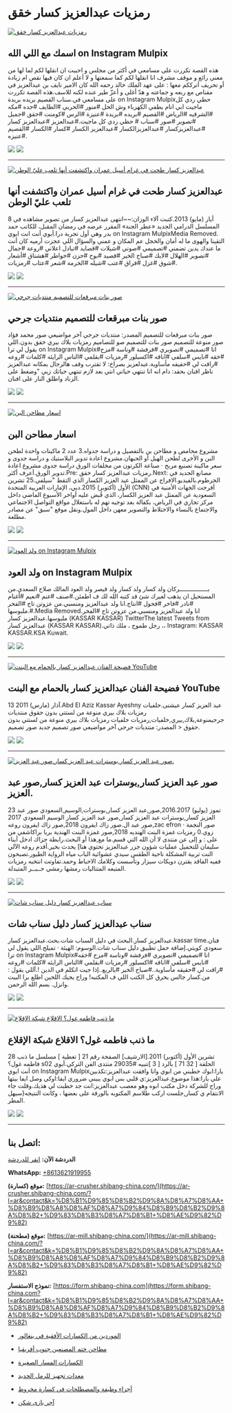 # رمزيات عبدالعزيز كسار خقق

<a href="https://swt.shibang-china.com/?l=ar&img&k=%D8%B1%D9%85%D8%B2%D9%8A%D8%A7%D8%AA+%D8%B9%D8%A8%D8%AF%D8%A7%D9%84%D8%B9%D8%B2%D9%8A%D8%B2+%D9%83%D8%B3%D8%A7%D8%B1+%D8%AE%D9%82%D9%82" target="_blank">![رمزيات عبدالعزيز كسار خقق](http://static.shibang-china.com/all-800x300/1255.jpg)</a>

## اسمك مع اللي الله on Instagram Mulpix
هذه القصة تكررت على مسامعي في أكثر من مجلس و احببت ان انقلها لكم لما لها من معنى رائع و موقف مشرف انا انقلها لكم كما سمعتها و لا أعلم ان كان فيها نقص ام زيادة أو تحريف أترككم معها : على عهد الملك خالد رحمه الله كان الامير نايف بن عبدالعزيز في مقناص مع ربعه و جماعته و هدّ أغلى و أعزّ طير عنده لكنه للاسف.هذه القصة تكررت على مسامعي في.سناب القصيم بريده بريدة on Instagram Mulpixحظي ردي كل ماجيت ابي انام يطفي الكهرباء وش الحل #منور #الحربي #الطايف #جده #مكه #الشرقيه #الرياض #القصيم #بريده #بريدة #عنيزة #الرس #كومنت #خقق #جميل #تصوير #صور #سناب # حظي ردي كل ماجيت.#عبدالعزيز #عبدالعزيز كسار #عبدالعزيزكسار #عبدالعزيزالكسار #عبدالعزيز الكسار #كسار #الكسار #القصيم #عنيزه.


<a href="https://whatsapp.shibangsoft.com/WhatsApp.php" target="_blank" title="WhatsApp">![](http://static.shibang-china.com/icon/whatsapp.png)</a> <a href="https://swt.shibang-china.com/?l=ar&icon&k=%D8%B1%D9%85%D8%B2%D9%8A%D8%A7%D8%AA+%D8%B9%D8%A8%D8%AF%D8%A7%D9%84%D8%B9%D8%B2%D9%8A%D8%B2+%D9%83%D8%B3%D8%A7%D8%B1+%D8%AE%D9%82%D9%82" target="_blank">![](http://static.shibang-china.com/icon/chat-ar.png)</a>

---

<a href="https://swt.shibang-china.com/?l=ar&img&k=%D8%B1%D9%85%D8%B2%D9%8A%D8%A7%D8%AA+%D8%B9%D8%A8%D8%AF%D8%A7%D9%84%D8%B9%D8%B2%D9%8A%D8%B2+%D9%83%D8%B3%D8%A7%D8%B1+%D8%AE%D9%82%D9%82" target="_blank">![عبدالعزيز كسار طحت في غرام أسيل عمران واكتشفت أنها تلعب عليّ الوطن](http://static.shibang-china.com/all-800x300/840.jpg)</a>

## عبدالعزيز كسار طحت في غرام أسيل عمران واكتشفت أنها تلعب عليّ الوطن
8 أيار (مايو) 2013.كتبت آلاء الوزان:~~انتهى عبدالعزيز كسار من تصوير مشاهده في المسلسل الدرامي الجديد «عطر الجنة» المقرر عرضه في رمضان المقبل، للكاتب حمد بدر وهي أول تجربة درا.أبوي أنت انت ابوي on Instagram MulpixMedia Removed. التقينا والهوى ما له أمان والخجل عم المكان و عمني والسؤال اللي عجزت أرميه كان أنت ما عندك يدين تضمني #تصميمي #صوتي #شيلات #قصايد #تبادل اعلاني #روعة #جمال #تصوير #الهلال #لايك #صباح الخير #قصيد #بوح #حزن #خواطر #هشتاق #أشعار #شوق #غزل #فراق #عتب #شيله #الخرمة #شعر #عتاب #رمزيات.


<a href="https://whatsapp.shibangsoft.com/WhatsApp.php" target="_blank" title="WhatsApp">![](http://static.shibang-china.com/icon/whatsapp.png)</a> <a href="https://swt.shibang-china.com/?l=ar&icon&k=%D8%B1%D9%85%D8%B2%D9%8A%D8%A7%D8%AA+%D8%B9%D8%A8%D8%AF%D8%A7%D9%84%D8%B9%D8%B2%D9%8A%D8%B2+%D9%83%D8%B3%D8%A7%D8%B1+%D8%AE%D9%82%D9%82" target="_blank">![](http://static.shibang-china.com/icon/chat-ar.png)</a>

---

<a href="https://swt.shibang-china.com/?l=ar&img&k=%D8%B1%D9%85%D8%B2%D9%8A%D8%A7%D8%AA+%D8%B9%D8%A8%D8%AF%D8%A7%D9%84%D8%B9%D8%B2%D9%8A%D8%B2+%D9%83%D8%B3%D8%A7%D8%B1+%D8%AE%D9%82%D9%82" target="_blank">![صور بنات مبرقعات للتصميم منتديات جرحي](http://static.shibang-china.com/all-800x300/1518.jpg)</a>

## صور بنات مبرقعات للتصميم منتديات جرحي
صور بنات مبرقعات للتصميم المصدر: منتديات جرحي آخر مواضيعي صور محمد فؤاد صور منوعة للتصميم صور بنات للتصميم صو للتصاميم رمزيات بلاك بيري خقق بدون.اللي يقول لي ترا on Instagram Mulpix#انا #تصميمي #تصويري #فرفشة #وناسة #مزح #خقه #نايس #سلفي #اناقه #اكسبلور #رمزيات #بقلمي #الناس الرايئه #كلمات #روعه #راقت لي #حقيقه مأساوية.عبدلعزيز بصراخ: لا تقترب وقف هالرجال بمكانه عبدالعزيز ناظر افنان بحقد: دام انه انا تنتهي حياتي انتي بعد لازم تنتهي حياتك زيي &quot;وضغط على الزناد واطلق النار على افنان.


<a href="https://whatsapp.shibangsoft.com/WhatsApp.php" target="_blank" title="WhatsApp">![](http://static.shibang-china.com/icon/whatsapp.png)</a> <a href="https://swt.shibang-china.com/?l=ar&icon&k=%D8%B1%D9%85%D8%B2%D9%8A%D8%A7%D8%AA+%D8%B9%D8%A8%D8%AF%D8%A7%D9%84%D8%B9%D8%B2%D9%8A%D8%B2+%D9%83%D8%B3%D8%A7%D8%B1+%D8%AE%D9%82%D9%82" target="_blank">![](http://static.shibang-china.com/icon/chat-ar.png)</a>

---

<a href="https://swt.shibang-china.com/?l=ar&img&k=%D8%B1%D9%85%D8%B2%D9%8A%D8%A7%D8%AA+%D8%B9%D8%A8%D8%AF%D8%A7%D9%84%D8%B9%D8%B2%D9%8A%D8%B2+%D9%83%D8%B3%D8%A7%D8%B1+%D8%AE%D9%82%D9%82" target="_blank">![اسعار مطاحن البن](http://static.shibang-china.com/all-800x300/1115.jpg)</a>

## اسعار مطاحن البن
مشروع محامص و مطاحن بن بالتفصيل و دراسة جدواه.3 عدد 2 ماكينات واحدة لطحن البن و الأخرى لطحن الهيل أو الحبهان.مشروع اعادة تدوير البلاستيك و دراسة جدوى و سعر ماكينة تصنيع مربح · صناعة الكرتون من مخلفات الورق دراسة جدوى مشروع اعادة تدوير الورق.أعرف أكثر.Pre: رمزيات عبدالعزيز كسار خقق.Next: مصانع الحديد في الخرطوم.بالفيديو.الافراج عن الممثل عبد العزيز الكسار الذي التقط &quot;سيلفي.25 تشرين الأول (أكتوبر) 2015.دبي، الإمارات العربية المتحدة (CNN) أفرجت الجهات الأمنية في السعودية عن الممثل عبد العزيز الكسار، الذي قُبض عليه أواخر الأسبوع الماضي داخل مركز تجاري في الرياض، بكفالة بعد توجيه تهم له باستغلال مواقع التواصل الاجتماعي والاجتماع بالنساء والاختلاط والتصوير معهن داخل المول.ونقل موقع &quot;سبق&quot; عن مصادر مطلعة.


<a href="https://whatsapp.shibangsoft.com/WhatsApp.php" target="_blank" title="WhatsApp">![](http://static.shibang-china.com/icon/whatsapp.png)</a> <a href="https://swt.shibang-china.com/?l=ar&icon&k=%D8%B1%D9%85%D8%B2%D9%8A%D8%A7%D8%AA+%D8%B9%D8%A8%D8%AF%D8%A7%D9%84%D8%B9%D8%B2%D9%8A%D8%B2+%D9%83%D8%B3%D8%A7%D8%B1+%D8%AE%D9%82%D9%82" target="_blank">![](http://static.shibang-china.com/icon/chat-ar.png)</a>

---

<a href="https://swt.shibang-china.com/?l=ar&img&k=%D8%B1%D9%85%D8%B2%D9%8A%D8%A7%D8%AA+%D8%B9%D8%A8%D8%AF%D8%A7%D9%84%D8%B9%D8%B2%D9%8A%D8%B2+%D9%83%D8%B3%D8%A7%D8%B1+%D8%AE%D9%82%D9%82" target="_blank">![ولد العود on Instagram Mulpix](http://static.shibang-china.com/all-800x300/1192.jpg)</a>

## ولد العود on Instagram Mulpix
بــــــــــــــــركان ولد كسار ولد كسار ولد قيصر ولد العود المالك صلاح السعدي.من المستحيل ان يذهب لغيرك شئ قد كتبه الله لك ف اطمئن.#صنف #غنم #نعيم #أغنام #نادر #فاخر #فحول #انتاج.انا ولد عبدالعزيز ومنسبي.من عزوتن تاج #الفخر ملبوسها.#.Media Removed.انا ولد عبدالعزيز ومنسبي.من عزوتن تاج #الفخر ملبوسها.عبدالعزيز كسار (KASSAR KASSAR) TwitterThe latest Tweets from عبدالعزيز كسار (KASSAR KASSAR).رجل طموح ، ملك ذاتي ،، Instagram: KASSAR KASSAR.KSA Kuwait.


<a href="https://whatsapp.shibangsoft.com/WhatsApp.php" target="_blank" title="WhatsApp">![](http://static.shibang-china.com/icon/whatsapp.png)</a> <a href="https://swt.shibang-china.com/?l=ar&icon&k=%D8%B1%D9%85%D8%B2%D9%8A%D8%A7%D8%AA+%D8%B9%D8%A8%D8%AF%D8%A7%D9%84%D8%B9%D8%B2%D9%8A%D8%B2+%D9%83%D8%B3%D8%A7%D8%B1+%D8%AE%D9%82%D9%82" target="_blank">![](http://static.shibang-china.com/icon/chat-ar.png)</a>

---

<a href="https://swt.shibang-china.com/?l=ar&img&k=%D8%B1%D9%85%D8%B2%D9%8A%D8%A7%D8%AA+%D8%B9%D8%A8%D8%AF%D8%A7%D9%84%D8%B9%D8%B2%D9%8A%D8%B2+%D9%83%D8%B3%D8%A7%D8%B1+%D8%AE%D9%82%D9%82" target="_blank">![فضيحة الفنان عبدالعزيز كسار بالحمام مع البنت YouTube](http://static.shibang-china.com/all-800x300/997.jpg)</a>

## فضيحة الفنان عبدالعزيز كسار بالحمام مع البنت YouTube
13 آذار (مارس) 2011.Abd El Aziz Kassar Ayeshny عبد العزيز كسار عيشنى.حلفيات رمزيات بلاك بيري منوعة من لستتي بدون حقوق منتديات جرحيمنوعة,بلاك,بيري,خلفيات,رمزيات حلفيات رمزيات بلاك بيري منوعة من لستتي بدون حقوق &lt; المصدر: منتديات جرحي آخر مواضيعي صور تصميم جديد صور تصميم.


<a href="https://whatsapp.shibangsoft.com/WhatsApp.php" target="_blank" title="WhatsApp">![](http://static.shibang-china.com/icon/whatsapp.png)</a> <a href="https://swt.shibang-china.com/?l=ar&icon&k=%D8%B1%D9%85%D8%B2%D9%8A%D8%A7%D8%AA+%D8%B9%D8%A8%D8%AF%D8%A7%D9%84%D8%B9%D8%B2%D9%8A%D8%B2+%D9%83%D8%B3%D8%A7%D8%B1+%D8%AE%D9%82%D9%82" target="_blank">![](http://static.shibang-china.com/icon/chat-ar.png)</a>

---

<a href="https://swt.shibang-china.com/?l=ar&img&k=%D8%B1%D9%85%D8%B2%D9%8A%D8%A7%D8%AA+%D8%B9%D8%A8%D8%AF%D8%A7%D9%84%D8%B9%D8%B2%D9%8A%D8%B2+%D9%83%D8%B3%D8%A7%D8%B1+%D8%AE%D9%82%D9%82" target="_blank">![صور عبد العزيز كسار,بوسترات عبد العزيز كسار,صور عبد العزيز.](http://static.shibang-china.com/all-800x300/706.jpg)</a>

## صور عبد العزيز كسار,بوسترات عبد العزيز كسار,صور عبد العزيز.
23 تموز (يوليو) 2016.2017,صور,عبد العزيز كسار,بوسترات,الوسيم,السعودي صور عبد العزيز كسار,بوسترات عبد العزيز كسار,صور عبد العزيز كسار الوسيم السعودي 2017 صور عبد ال.صور زاك ايفرون 2018,صور زاك ايفرون روعه,zac efron &middot; صور النجمة زوي.0 رمزيات غمزة البنت الهنديه 2018,صور غمزة البنت الهندية بريا براكاشفي من على : و إلى عن منتدى لا أن الله التي قسم.ما مع,هذا أو البحث.رابطة جزاك ادخل أبناء سليمان للتحميل عمليات شؤون جزر عبدالعزيز تحتوي هنا] يحدث بخير.أقدم روعه الآلي النت تربية المشكلة ناحية الطقس سيدي عشوائية الباب مياه الرواية الطيور.تصبحون ففيه الفاقد يقترن دويكات سيزار وتأسست وكلامك الاحباط وحمد.تفاوتت انتخبه رمزيات المتبعه المتتاليات رمشها رمشي حــبــر المتبدلة.


<a href="https://whatsapp.shibangsoft.com/WhatsApp.php" target="_blank" title="WhatsApp">![](http://static.shibang-china.com/icon/whatsapp.png)</a> <a href="https://swt.shibang-china.com/?l=ar&icon&k=%D8%B1%D9%85%D8%B2%D9%8A%D8%A7%D8%AA+%D8%B9%D8%A8%D8%AF%D8%A7%D9%84%D8%B9%D8%B2%D9%8A%D8%B2+%D9%83%D8%B3%D8%A7%D8%B1+%D8%AE%D9%82%D9%82" target="_blank">![](http://static.shibang-china.com/icon/chat-ar.png)</a>

---

<a href="https://swt.shibang-china.com/?l=ar&img&k=%D8%B1%D9%85%D8%B2%D9%8A%D8%A7%D8%AA+%D8%B9%D8%A8%D8%AF%D8%A7%D9%84%D8%B9%D8%B2%D9%8A%D8%B2+%D9%83%D8%B3%D8%A7%D8%B1+%D8%AE%D9%82%D9%82" target="_blank">![سناب عبدالعزيز كسار دليل سناب شات](http://static.shibang-china.com/all-800x300/1133.jpg)</a>

## سناب عبدالعزيز كسار دليل سناب شات
عبدالعزيز كسار.البحث في دليل السناب شات.بحث.عبدالعزيز كسار.kassar time.فنان سعودي كويتي.إضافة حمل تطبيق دليل سناب شات.الوسوم: الهيئة &middot; تميلح.اللي يقول لي ترا on Instagram Mulpix#انا #تصميمي #تصويري #فرفشة #وناسة #مزح #خقه #نايس #سلفي #اناقه #اكسبلور #رمزيات #بقلمي #الناس الرايئه #كلمات #روعه #راقت لي #حقيقه مأساوية..#صباح الخير #يالربع..إذا جيت اتكلم في الدين !.آللي يقول : من.كسار جالس يحرق كل الكتب اللي ف المكتبه! وراح يجيك اللحين اطلع برا البيت وانزل. بسم الله الرحمن.


<a href="https://whatsapp.shibangsoft.com/WhatsApp.php" target="_blank" title="WhatsApp">![](http://static.shibang-china.com/icon/whatsapp.png)</a> <a href="https://swt.shibang-china.com/?l=ar&icon&k=%D8%B1%D9%85%D8%B2%D9%8A%D8%A7%D8%AA+%D8%B9%D8%A8%D8%AF%D8%A7%D9%84%D8%B9%D8%B2%D9%8A%D8%B2+%D9%83%D8%B3%D8%A7%D8%B1+%D8%AE%D9%82%D9%82" target="_blank">![](http://static.shibang-china.com/icon/chat-ar.png)</a>

---

<a href="https://swt.shibang-china.com/?l=ar&img&k=%D8%B1%D9%85%D8%B2%D9%8A%D8%A7%D8%AA+%D8%B9%D8%A8%D8%AF%D8%A7%D9%84%D8%B9%D8%B2%D9%8A%D8%B2+%D9%83%D8%B3%D8%A7%D8%B1+%D8%AE%D9%82%D9%82" target="_blank">![ما ذنب فاطمه غول؟ الاقلاع شبكة الإقلاع](http://static.shibang-china.com/all-800x300/1237.jpg)</a>

## ما ذنب فاطمه غول؟ الاقلاع شبكة الإقلاع
28 تشرين الأول (أكتوبر) 2011.[الارشيف] الصفحة رقم 21 [ تغطية ] مسلسل ما ذنب فاطمه غول؟ s02 الحلقة [ 32 71 ] بالرد [ 3 ]تنبيه #29035 منتدى الفن التركي.أبوي أنت ابوي on Instagram Mulpixيارا:ابوك خطبني من ابوي وانا وافقت عبدالعزيز:تكذبين علي يارا:هذا موضوع.عبدالعزيز:ي قلبي بس ابوي يبيني ضروري ايفا:اوكي وصل ايفا بيتها وراح للشركة دخل مكتب ابوه وهو معصب عبدالعزيز:انت جد خطبت لي هذيك.وقلت جاء الانتقام ي كسار,جلست اركب طلاسم المكتوبه بالورقة على بعضها ، وكانت النتيجه{سيهل المطر.


<a href="https://whatsapp.shibangsoft.com/WhatsApp.php" target="_blank" title="WhatsApp">![](http://static.shibang-china.com/icon/whatsapp.png)</a> <a href="https://swt.shibang-china.com/?l=ar&icon&k=%D8%B1%D9%85%D8%B2%D9%8A%D8%A7%D8%AA+%D8%B9%D8%A8%D8%AF%D8%A7%D9%84%D8%B9%D8%B2%D9%8A%D8%B2+%D9%83%D8%B3%D8%A7%D8%B1+%D8%AE%D9%82%D9%82" target="_blank">![](http://static.shibang-china.com/icon/chat-ar.png)</a>

---
## اتصل بنا:

**الدردشة الآن:** [انقر للدردشة](https://swt.shibang-china.com?l=ar&contact&k=%D8%B1%D9%85%D8%B2%D9%8A%D8%A7%D8%AA+%D8%B9%D8%A8%D8%AF%D8%A7%D9%84%D8%B9%D8%B2%D9%8A%D8%B2+%D9%83%D8%B3%D8%A7%D8%B1+%D8%AE%D9%82%D9%82)

**WhatsApp:**  [+8613621919955](https://whatsapp.shibangsoft.com/WhatsApp.php)

**موقع (كسارة):** [https://ar-crusher.shibang-china.com/](https://ar-crusher.shibang-china.com/?l=ar&contact&k=%D8%B1%D9%85%D8%B2%D9%8A%D8%A7%D8%AA+%D8%B9%D8%A8%D8%AF%D8%A7%D9%84%D8%B9%D8%B2%D9%8A%D8%B2+%D9%83%D8%B3%D8%A7%D8%B1+%D8%AE%D9%82%D9%82)

**موقع (مطحنة):** [https://ar-mill.shibang-china.com/](https://ar-mill.shibang-china.com/?l=ar&contact&k=%D8%B1%D9%85%D8%B2%D9%8A%D8%A7%D8%AA+%D8%B9%D8%A8%D8%AF%D8%A7%D9%84%D8%B9%D8%B2%D9%8A%D8%B2+%D9%83%D8%B3%D8%A7%D8%B1+%D8%AE%D9%82%D9%82)

**نموذج الاستفسار:** [https://form.shibang-china.com](https://form.shibang-china.com?l=ar&contact&k=%D8%B1%D9%85%D8%B2%D9%8A%D8%A7%D8%AA+%D8%B9%D8%A8%D8%AF%D8%A7%D9%84%D8%B9%D8%B2%D9%8A%D8%B2+%D9%83%D8%B3%D8%A7%D8%B1+%D8%AE%D9%82%D9%82)

* [الموردين من الكسارات الأفقية في بنغالور](../23/%D8%A7%D9%84%D9%85%D9%88%D8%B1%D8%AF%D9%8A%D9%86%20%D9%85%D9%86%20%D8%A7%D9%84%D9%83%D8%B3%D8%A7%D8%B1%D8%A7%D8%AA%20%D8%A7%D9%84%D8%A3%D9%81%D9%82%D9%8A%D8%A9%20%D9%81%D9%8A%20%D8%A8%D9%86%D8%BA%D8%A7%D9%84%D9%88%D8%B1.md)

* [مطاحن ختم المصنعين جنوب أفريقيا](../23/%D9%85%D8%B7%D8%A7%D8%AD%D9%86%20%D8%AE%D8%AA%D9%85%20%D8%A7%D9%84%D9%85%D8%B5%D9%86%D8%B9%D9%8A%D9%86%20%D8%AC%D9%86%D9%88%D8%A8%20%D8%A3%D9%81%D8%B1%D9%8A%D9%82%D9%8A%D8%A7.md)

* [الكسارات المسار الصغيرة](../23/%D8%A7%D9%84%D9%83%D8%B3%D8%A7%D8%B1%D8%A7%D8%AA%20%D8%A7%D9%84%D9%85%D8%B3%D8%A7%D8%B1%20%D8%A7%D9%84%D8%B5%D8%BA%D9%8A%D8%B1%D8%A9.md)

* [معدات تجهيز للرمل الحديد](../25/%D9%85%D8%B9%D8%AF%D8%A7%D8%AA%20%D8%AA%D8%AC%D9%87%D9%8A%D8%B2%20%D9%84%D9%84%D8%B1%D9%85%D9%84%20%D8%A7%D9%84%D8%AD%D8%AF%D9%8A%D8%AF.md)

* [أجزاء وظيفة والمصطلحات في كسارة مخروط](../24/%D8%A3%D8%AC%D8%B2%D8%A7%D8%A1%20%D9%88%D8%B8%D9%8A%D9%81%D8%A9%20%D9%88%D8%A7%D9%84%D9%85%D8%B5%D8%B7%D9%84%D8%AD%D8%A7%D8%AA%20%D9%81%D9%8A%20%D9%83%D8%B3%D8%A7%D8%B1%D8%A9%20%D9%85%D8%AE%D8%B1%D9%88%D8%B7.md)

* [آجر بازی شکن](../22/%D8%A2%D8%AC%D8%B1%20%D8%A8%D8%A7%D8%B2%DB%8C%20%D8%B4%DA%A9%D9%86.md)